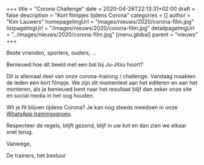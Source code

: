 +++
title = "Corona Challenge"
date = 2020-04-26T22:13:31+02:00
draft = false
description = "Kort filmpjes tijdens Corona"
categories = []
author = "Kim Lauwers"
homepageImgUrl = "images/nieuws/2020/corona-film.jpg"
listpageImgUrl = "/images/nieuws/2020/corona-film.jpg"
detailpageImgUrl = "../images/nieuws/2020/corona-film.jpg"
[menu.global]
    parent = "nieuws"
+++

Beste vrienden, sporters, ouders, ...
 
Benieuwd hoe dit beeld met een bal bij Ju-Jitsu hoort?

Dit is allemaal deel van onze corona-training / challenge. Vandaag maakten de leden een kort filmpje.
We zijn dit momenteel aan het editeren en aan het monteren, als je benieuwd bent naar het resultaat blijf dan zeker onze site en social media in het oog houden.

Wil je fit blijven tijdens Corona? Je kan nog steeds meedoen in onze [WhatsApp trainingsgroep](https://www.jujitsukeerbergen.be/nieuws/2020/04/16/corona-april---geen-training/).


Respecteer de regels, blijft gezond, blijf in uw kot en dan zien we elkaar snel terug.


Vanwege,

De trainers, het bestuur